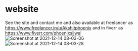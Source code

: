 # website
See the site and contact me and also available at freelancer as https://www.freelancer.in/u/Akshitphoenix and in fiverr as https://www.fiverr.com/phoenixsijwal
![Screenshot at 2021-12-14 08-03-06](https://user-images.githubusercontent.com/93605515/146146788-ac6157bd-b931-4b4c-81ea-6f62aa2a2769.png)
![Screenshot at 2021-12-14 08-03-28](https://user-images.githubusercontent.com/93605515/146146856-0ab42172-8002-4a46-90d8-bad08a46f818.png)


